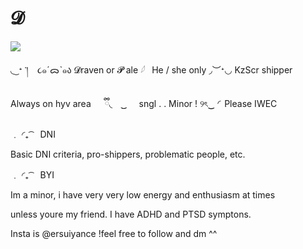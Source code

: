 # 𝓓 
![](https://files.catbox.moe/daq9ny.png)

◟ ͜ ᐩ ་། ⠀૮๑ˊᯅˋ๑ა 𝓓raven or 𝓟 ale 𓆪⠀He / she only ◞︶ᐩ◡ KzScr shipper

Always on hyv area 　 ྀི◟　 ͜͜ ⠀⠀sngl . . Minor ! ୨ৎ‿ ◜Please IWEC

﹒ ◜₊ ͡ ⠀DNI

Basic DNI criteria, pro-shippers, problematic people, etc.

﹒ ◜₊ ͡ ⠀BYI

Im a minor, i have very very low energy and enthusiasm at times

unless youre my friend. I have ADHD and PTSD symptons.

Insta is @ersuiyance !feel free to follow and dm ^^
